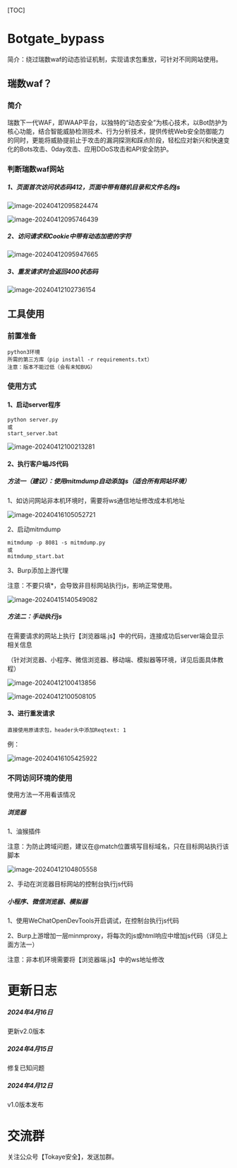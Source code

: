 [TOC]

# Botgate_bypass

简介：绕过瑞数waf的动态验证机制，实现请求包重放，可针对不同网站使用。

## 瑞数waf？

### 简介

瑞数下一代WAF，即WAAP平台，以独特的“动态安全”为核心技术，以Bot防护为核心功能，结合智能威胁检测技术、行为分析技术，提供传统Web安全防御能力的同时，更能将威胁提前止于攻击的漏洞探测和踩点阶段，轻松应对新兴和快速变化的Bots攻击、0day攻击、应用DDoS攻击和API安全防护。

### 判断瑞数waf网站

##### 1、页面首次访问状态码412，页面中带有随机目录和文件名的js

![image-20240412095824474](./assets/image-20240412095824474.png)

![image-20240412095746439](./assets/image-20240412095746439.png)

##### 2、访问请求和Cookie中带有动态加密的字符

![image-20240412095947665](./assets/image-20240412095947665.png)

##### 3、重发请求时会返回400状态码

![image-20240412102736154](./assets/image-20240412102736154.png)

## 工具使用

### 前置准备

```
python3环境
所需的第三方库（pip install -r requirements.txt）
注意：版本不能过低（会有未知BUG）
```

### 使用方式

#### 1、启动server程序

```
python server.py
或
start_server.bat
```

![image-20240412100213281](./assets/image-20240412100213281.png)

#### 2、执行客户端JS代码

##### 方法一（建议）：使用mitmdump自动添加js（适合所有网站环境）

1、如访问网站非本机环境时，需要将ws通信地址修改成本机地址

![image-20240416105052721](./assets/image-20240416105052721.png)

2、启动mitmdump

```
mitmdump -p 8081 -s mitmdump.py
或
mitmdump_start.bat
```

3、Burp添加上游代理

注意：不要只填*，会导致非目标网站执行js，影响正常使用。

![image-20240415140549082](./assets/image-20240415140549082.png)

##### 方法二：手动执行js

在需要请求的网站上执行【浏览器端.js】中的代码，连接成功后server端会显示相关信息

（针对浏览器、小程序、微信浏览器、移动端、模拟器等环境，详见后面具体教程）

![image-20240412100413856](./assets/image-20240412100413856.png)

![image-20240412100508105](./assets/image-20240412100508105.png)

#### 3、进行重发请求

```
直接使用原请求包，header头中添加Reqtext: 1
```

例：

![image-20240416105425922](./assets/image-20240416105425922.png)

### 不同访问环境的使用

使用方法一不用看该情况

##### 浏览器

1、油猴插件

注意：为防止跨域问题，建议在@match位置填写目标域名，只在目标网站执行该脚本

![image-20240412104805558](./assets/image-20240412104805558.png)

2、手动在浏览器目标网站的控制台执行js代码

##### 小程序、微信浏览器、模拟器

1、使用WeChatOpenDevTools开启调试，在控制台执行js代码

2、Burp上游增加一层minmproxy，将每次的js或html响应中增加js代码（详见上面方法一）

注意：非本机环境需要将【浏览器端.js】中的ws地址修改

# 更新日志

##### 2024年4月16日

更新v2.0版本

##### 2024年4月15日

修复已知问题

##### 2024年4月12日

v1.0版本发布

# 交流群

关注公众号【Tokaye安全】，发送加群。
